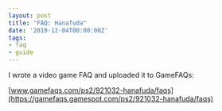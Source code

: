 ```yaml
---
layout: post
title: "FAQ: Hanafuda"
date: '2019-12-04T00:00:00Z'
tags:
- faq
- guide
---
```


I wrote a video game FAQ and uploaded it to GameFAQs:

[www.gamefaqs.com/ps2/921032-hanafuda/faqs](https://gamefaqs.gamespot.com/ps2/921032-hanafuda/faqs)

